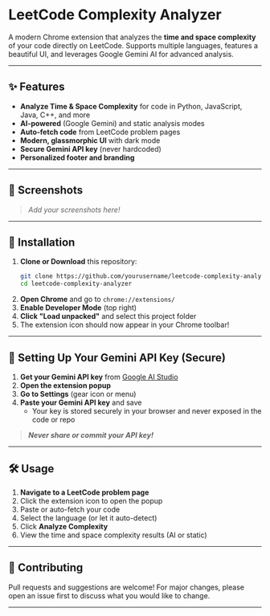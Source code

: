 # LeetCode Complexity Analyzer

A modern Chrome extension that analyzes the **time and space complexity** of your code directly on LeetCode. Supports multiple languages, features a beautiful UI, and leverages Google Gemini AI for advanced analysis.

---

## ✨ Features
- **Analyze Time & Space Complexity** for code in Python, JavaScript, Java, C++, and more
- **AI-powered** (Google Gemini) and static analysis modes
- **Auto-fetch code** from LeetCode problem pages
- **Modern, glassmorphic UI** with dark mode
- **Secure Gemini API key** (never hardcoded)
- **Personalized footer and branding**

---

## 📸 Screenshots

> _Add your screenshots here!_

---

## 🚀 Installation

1. **Clone or Download** this repository:
   ```bash
   git clone https://github.com/yourusername/leetcode-complexity-analyzer.git
   cd leetcode-complexity-analyzer
   ```
2. **Open Chrome** and go to `chrome://extensions/`
3. **Enable Developer Mode** (top right)
4. **Click "Load unpacked"** and select this project folder
5. The extension icon should now appear in your Chrome toolbar!

---

## 🔑 Setting Up Your Gemini API Key (Secure)

1. **Get your Gemini API key** from [Google AI Studio](https://aistudio.google.com/app/apikey)
2. **Open the extension popup**
3. **Go to Settings** (gear icon or menu)
4. **Paste your Gemini API key** and save
   - Your key is stored securely in your browser and never exposed in the code or repo

> _**Never share or commit your API key!**_

---

## 🛠️ Usage

1. **Navigate to a LeetCode problem page**
2. Click the extension icon to open the popup
3. Paste or auto-fetch your code
4. Select the language (or let it auto-detect)
5. Click **Analyze Complexity**
6. View the time and space complexity results (AI or static)

---

## 🤝 Contributing

Pull requests and suggestions are welcome! For major changes, please open an issue first to discuss what you would like to change.

---
